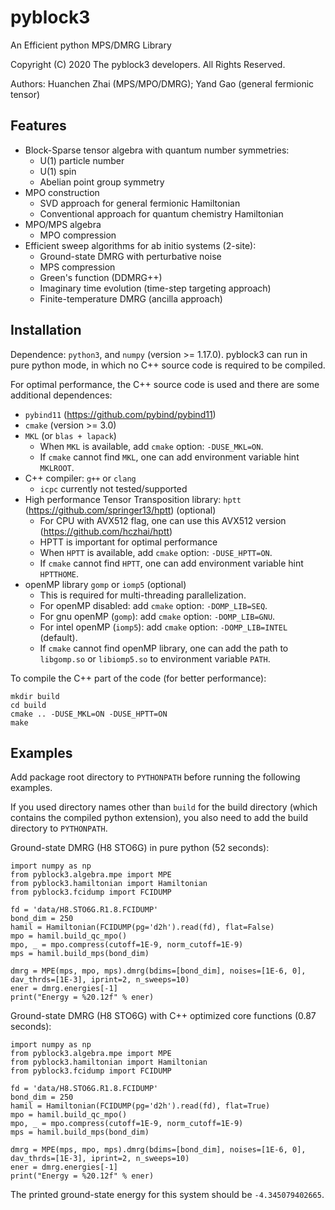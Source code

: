 
pyblock3
========

An Efficient python MPS/DMRG Library

Copyright (C) 2020 The pyblock3 developers. All Rights Reserved.

Authors: Huanchen Zhai (MPS/MPO/DMRG); Yand Gao (general fermionic tensor)

Features
--------

* Block-Sparse tensor algebra with quantum number symmetries:
    * U(1) particle number
    * U(1) spin
    * Abelian point group symmetry
* MPO construction
    * SVD approach for general fermionic Hamiltonian
    * Conventional approach for quantum chemistry Hamiltonian
* MPO/MPS algebra
    * MPO compression
* Efficient sweep algorithms for ab initio systems (2-site):
    * Ground-state DMRG with perturbative noise
    * MPS compression
    * Green's function (DDMRG++)
    * Imaginary time evolution (time-step targeting approach)
    * Finite-temperature DMRG (ancilla approach)

Installation
------------

Dependence: `python3`, and `numpy` (version >= 1.17.0). pyblock3 can run in pure python mode,
in which no C++ source code is required to be compiled.

For optimal performance, the C++ source code is used and there are some additional dependences:

* `pybind11` (https://github.com/pybind/pybind11)
* `cmake` (version >= 3.0)
* `MKL` (or `blas + lapack`)
    * When `MKL` is available, add `cmake` option: `-DUSE_MKL=ON`.
    * If `cmake` cannot find `MKL`, one can add environment variable hint `MKLROOT`.
* C++ compiler: `g++` or `clang`
    * `icpc` currently not tested/supported
* High performance Tensor Transposition library: `hptt` (https://github.com/springer13/hptt) (optional)
    * For CPU with AVX512 flag, one can use this AVX512 version (https://github.com/hczhai/hptt)
    * HPTT is important for optimal performance
    * When `HPTT` is available, add `cmake` option: `-DUSE_HPTT=ON`.
    * If `cmake` cannot find `HPTT`, one can add environment variable hint `HPTTHOME`.
* openMP library `gomp` or `iomp5` (optional)
    * This is required for multi-threading parallelization.
    * For openMP disabled: add `cmake` option: `-DOMP_LIB=SEQ`.
    * For gnu openMP (`gomp`): add `cmake` option: `-DOMP_LIB=GNU`.
    * For intel openMP (`iomp5`): add `cmake` option: `-DOMP_LIB=INTEL` (default).
    * If `cmake` cannot find openMP library, one can add the path to `libgomp.so` or `libiomp5.so` to environment variable `PATH`.

To compile the C++ part of the code (for better performance):

    mkdir build
    cd build
    cmake .. -DUSE_MKL=ON -DUSE_HPTT=ON
    make

Examples
--------

Add package root directory to `PYTHONPATH` before running the following examples.

If you used directory names other than `build` for the build directory (which contains the compiled python extension),
you also need to add the build directory to `PYTHONPATH`.

Ground-state DMRG (H8 STO6G) in pure python (52 seconds):

    import numpy as np
    from pyblock3.algebra.mpe import MPE
    from pyblock3.hamiltonian import Hamiltonian
    from pyblock3.fcidump import FCIDUMP

    fd = 'data/H8.STO6G.R1.8.FCIDUMP'
    bond_dim = 250
    hamil = Hamiltonian(FCIDUMP(pg='d2h').read(fd), flat=False)
    mpo = hamil.build_qc_mpo()
    mpo, _ = mpo.compress(cutoff=1E-9, norm_cutoff=1E-9)
    mps = hamil.build_mps(bond_dim)

    dmrg = MPE(mps, mpo, mps).dmrg(bdims=[bond_dim], noises=[1E-6, 0], dav_thrds=[1E-3], iprint=2, n_sweeps=10)
    ener = dmrg.energies[-1]
    print("Energy = %20.12f" % ener)

Ground-state DMRG (H8 STO6G) with C++ optimized core functions (0.87 seconds):

    import numpy as np
    from pyblock3.algebra.mpe import MPE
    from pyblock3.hamiltonian import Hamiltonian
    from pyblock3.fcidump import FCIDUMP

    fd = 'data/H8.STO6G.R1.8.FCIDUMP'
    bond_dim = 250
    hamil = Hamiltonian(FCIDUMP(pg='d2h').read(fd), flat=True)
    mpo = hamil.build_qc_mpo()
    mpo, _ = mpo.compress(cutoff=1E-9, norm_cutoff=1E-9)
    mps = hamil.build_mps(bond_dim)

    dmrg = MPE(mps, mpo, mps).dmrg(bdims=[bond_dim], noises=[1E-6, 0], dav_thrds=[1E-3], iprint=2, n_sweeps=10)
    ener = dmrg.energies[-1]
    print("Energy = %20.12f" % ener)

The printed ground-state energy for this system should be `-4.345079402665`.
